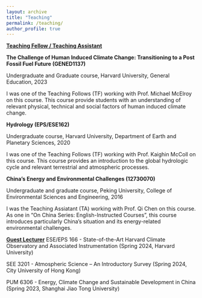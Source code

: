```yaml
---
layout: archive
title: "Teaching"
permalink: /teaching/
author_profile: true
---
```


<!--{% if author.googlescholar %}
  You can also find my articles on <u><a href="{{author.googlescholar}}">my Google Scholar profile</a>.</u>
{% endif %}

{% include base_path %}

{% for post in site.publications reversed %}
  {% include archive-single.html %}
{% endfor %}
-->

<!--- \* denotes equally contributing authors -->


**<ins>Teaching Fellow / Teaching Assistant</ins>**

**The Challenge of Human Induced Climate Change: Transitioning to a Post Fossil Fuel Future (GENED1137)**

Undergraduate and Graduate course, Harvard University, General Education, 2023

I was one of the Teaching Follows (TF) working with Prof. Michael McElroy on this course. This course provide students with an understanding of relevant physical, technical and social factors of human induced climate change.

**Hydrology (EPS/ESE162)**

Undergraduate course, Harvard University, Department of Earth and Planetary Sciences, 2020

I was one of the Teaching Follows (TF) working with Prof. Kaighin McColl on this course. This course provides an introduction to the global hydrologic cycle and relevant terrestrial and atmospheric processes.

**China’s Energy and Environmental Challenges (12730070)**

Undergraduate and graduate course, Peking University, College of Environmental Sciences and Engineering, 2016

I was the Teaching Assiatant (TA) working with Prof. Qi Chen on this course. As one in “On China Series: English-Instructed Courses”, this course introduces particularly China’s situation and its energy-related environmental challenges.

**<ins>Guest Lecturer</ins>**
ESE/EPS 166 - State-of-the-Art Harvard Climate Observatory and Associated Instrumentation (Spring 2024, Harvard
University)

SEE 3201 - Atmospheric Science – An Introductory Survey (Spring 2024, City University of Hong Kong)

PUM 6306 - Energy, Climate Change and Sustainable Development in China (Spring 2023, Shanghai Jiao Tong
University)


